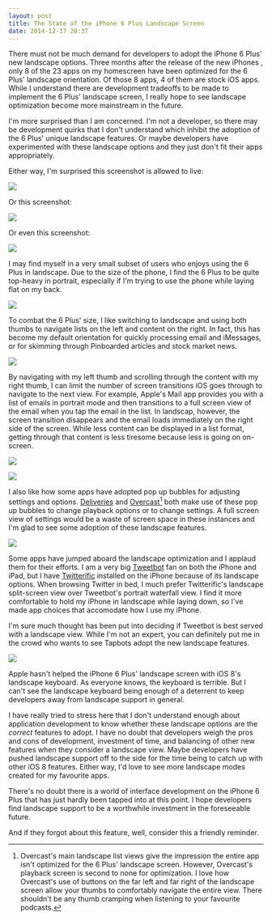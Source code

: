 ```yaml
---
layout: post
title: The State of the iPhone 6 Plus Landscape Screen
date: 2014-12-17 20:37
---
```


There must not be much demand for developers to adopt the iPhone 6 Plus' new landscape options. Three months after the release of the new iPhones , only 8 of the 23 apps on my homescreen have been optimized for the 6 Plus' landscape orientation. Of those 8 apps, 4 of them are stock iOS apps. While I understand there are development tradeoffs to be made to implement the 6 Plus' landscape screen, I really hope to see landscape optimization become more mainstream in the future.

I'm more surprised than I am concerned. I'm not a developer, so there may be development quirks that I don't understand which inhibit the adoption of the 6 Plus' unique landscape features. Or maybe developers have experimented with these landscape options and they just don't fit their apps appropriately. 

Either way, I'm surprised this screenshot is allowed to live:

![](http://thenewsprint.s3.amazonaws.com/media/2014/12/6%20Plus%20Reeder%20Landscape.png)

Or this screenshot:

![](http://thenewsprint.s3.amazonaws.com/media/2014/12/6%20Plus%20Instapaper%20Landscape.png)

Or even this screenshot:

![](http://thenewsprint.s3.amazonaws.com/media/2014/12/6%20Plus%20Overcast%20Landscape%201.png)

I may find myself in a very small subset of users who enjoys using the 6 Plus in landscape. Due to the size of the phone, I find the 6 Plus to be quite top-heavy in portrait, especially if I'm trying to use the phone while laying flat on my back.

![](http://thenewsprint.s3.amazonaws.com/media/2014/12/6%20Plus%20Pinner%20Landscape.png)

To combat the 6 Plus' size, I like switching to landscape and using both thumbs to navigate lists on the left and content on the right. In fact, this has become my default orientation for quickly processing email and iMessages, or for skimming through Pinboarded articles and stock market news. 

![](http://thenewsprint.s3.amazonaws.com/media/2014/12/6%20Plus%20Mail%20Landscape.png)

By navigating with my left thumb and scrolling through the content with my right thumb, I can limit the number of screen transitions iOS goes through to navigate to the next view. For example, Apple's Mail app provides you with a list of emails in portrait mode and then transitions to a full screen view of the email when you tap the email in the list. In landscap, however, the screen transition disappears and the email loads immediately on the right side of the screen. While less content can be displayed in a list format, getting through that content is less tiresome because less is going on on-screen.

![](http://thenewsprint.s3.amazonaws.com/media/2014/12/6%20Plus%20Deliveries%20Landscape%20Settings.png)

![](http://thenewsprint.s3.amazonaws.com/media/2014/12/6%20Plus%20Overcast%20Landscape%202.png)

I also like how some apps have adopted pop up bubbles for adjusting settings and options. [Deliveries](https://itunes.apple.com/ca/app/deliveries-a-package-tracker/id290986013?mt=8&uo=4&at=1l3v5At) and [Overcast](https://itunes.apple.com/ca/app/overcast-podcast-player/id888422857?mt=8&uo=4&at=1l3v5At)[^1] both make use of these pop up bubbles to change playback options or to change settings. A full screen view of settings would be a waste of screen space in these instances and I'm glad to see some adoption of these landscape features.

![](http://thenewsprint.s3.amazonaws.com/media/2014/12/6%20Plus%20Twitterific%20Landscape.png)

Some apps have jumped aboard the landscape optimization and I applaud them for their efforts. I am a very big [Tweetbot](https://itunes.apple.com/ca/app/tweetbot-3-for-twitter.-elegant/id722294701?mt=8&uo=4&at=1l3v5At) fan on both the iPhone and iPad, but I have [Twitterific](https://itunes.apple.com/ca/app/twitterrific-5-for-twitter/id580311103?mt=8&uo=4&at=1l3v5At) installed on the iPhone because of its landscape options. When browsing Twitter in bed, I much prefer Twitterific's landscape split-screen view over Tweetbot's portrait waterfall view. I find it more comfortable to hold my iPhone in landscape while laying down, so I've made app choices that accomodate how I use my iPhone. 

I'm sure much thought has been put into deciding if Tweetbot is best served with a landscape view. While I'm not an expert, you can definitely put me in the crowd who wants to see Tapbots adopt the new landscape features.

![](http://thenewsprint.s3.amazonaws.com/media/2014/12/6%20Plus%20Stocks%20Landscape.png)

Apple hasn't helped the iPhone 6 Plus' landscape screen with iOS 8's landscape keyboard. As everyone knows, the keyboard is terrible. But I can't see the landscape keyboard being enough of a deterrent to keep developers away from landscape support in general.

I have really tried to stress here that I don't understand enough about application development to know whether these landscape options are the *correct* features to adopt. I have no doubt that developers weigh the pros and cons of development, investment of time, and balancing of other new features when they consider a landscape view. Maybe developers have pushed landscape support off to the side for the time being to catch up with other iOS 8 features. Either way, I'd love to see more landscape modes created for my favourite apps. 

There's no doubt there is a world of interface development on the iPhone 6 Plus that has just hardly been tapped into at this point. I hope developers find landscape support to be a worthwhile investment in the foreseeable future.

And if they forgot about this feature, well, consider this a friendly reminder.

[^1]: Overcast's main landscape list views give the impression the entire app isn't optimized for the 6 Plus' landscape screen. However, Overcast's playback screen is second to none for optimization. I love how Overcast's use of buttons on the far left and far right of the landscape screen allow your thumbs to comfortably navigate the entire view. There shouldn't be any thumb cramping when listening to your favourite podcasts.